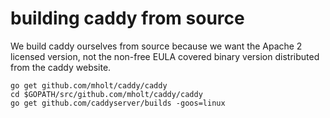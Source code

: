 # building caddy from source

We build caddy ourselves from source because we want
the Apache 2 licensed version, not the non-free EULA
covered binary version distributed from the caddy website.

    go get github.com/mholt/caddy/caddy
    cd $GOPATH/src/github.com/mholt/caddy/caddy
    go get github.com/caddyserver/builds -goos=linux

